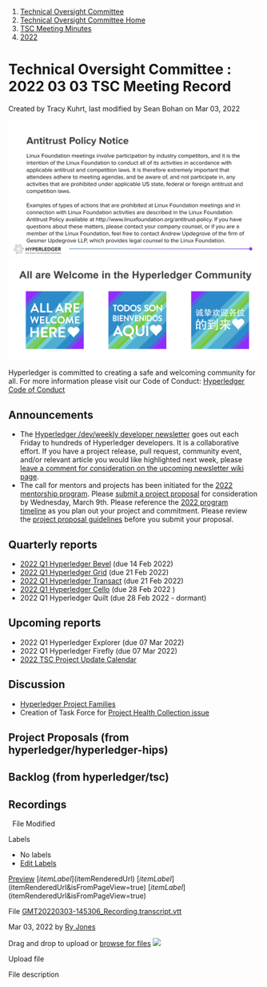 1. [Technical Oversight Committee](index.html)
2. [Technical Oversight Committee Home](Technical-Oversight-Committee-Home_21430274.html)
3. [TSC Meeting Minutes](TSC-Meeting-Minutes_21448544.html)
4. [2022](2022_21443639.html)

# Technical Oversight Committee : 2022 03 03 TSC Meeting Record

Created by Tracy Kuhrt, last modified by Sean Bohan on Mar 03, 2022

![](attachments/21431877/21448548.png?height=250) ![](attachments/21431877/21448549.png?height=250)

Hyperledger is committed to creating a safe and welcoming community for all. For more information please visit our Code of Conduct: [Hyperledger Code of Conduct](https://lf-hyperledger.atlassian.net/wiki/spaces/HYP/pages/19595281/Hyperledger+Code+of+Conduct)

## Announcements

- The [Hyperledger /dev/weekly developer newsletter](https://lf-hyperledger.atlassian.net/wiki/pages/viewpage.action?pageId=17170445) goes out each Friday to hundreds of Hyperledger developers. It is a collaborative effort. If you have a project release, pull request, community event, and/or relevant article you would like highlighted next week, please [leave a comment for consideration on the upcoming newsletter wiki page](https://lf-hyperledger.atlassian.net/wiki/display/DR/2021).
- The call for mentors and projects has been initiated for the [2022 mentorship program](https://lf-hyperledger.atlassian.net/wiki/display/INTERN/Hyperledger+Mentorship+Program). Please [submit a project proposal](https://lf-hyperledger.atlassian.net/wiki/display/INTERN/Mentorship+Projects) for consideration by Wednesday, March 9th. Please reference the [2022 program timeline](https://lf-hyperledger.atlassian.net/wiki/display/INTERN/#HyperledgerMentorshipProgram-2022ProgramTimeline*) as you plan out your project and commitment. Please review the [project proposal guidelines](https://lf-hyperledger.atlassian.net/wiki/display/INTERN/Project+Proposal) before you submit your proposal.

## Quarterly reports

- [2022 Q1 Hyperledger Bevel](https://lf-hyperledger.atlassian.net/wiki/display/TSC/2022+Q1+Hyperledger+Bevel) (due 14 Feb 2022)
- [2022 Q1 Hyperledger Grid](2022-Q1-Hyperledger-Grid_21444036.html) (due 21 Feb 2022)
- [2022 Q1 Hyperledger Transact](2022-Q1-Hyperledger-Transact_21444012.html) (due 21 Feb 2022)
- [2022 Q1 Hyperledger Cello](2022-Q1-Hyperledger-Cello_21444058.html) (due 28 Feb 2022 )
- 2022 Q1 Hyperledger Quilt (due 28 Feb 2022 - dormant)

## Upcoming reports

- 2022 Q1 Hyperledger Explorer (due 07 Mar 2022)
- 2022 Q1 Hyperledger Firefly (due 07 Mar 2022)
- [2022 TSC Project Update Calendar](https://lf-hyperledger.atlassian.net/wiki/display/TSC/2022+TSC+Project+Update+Calendar)

## Discussion

- [Hyperledger Project Families](https://docs.google.com/document/d/156rlm9gYml-J6Mr0TUZvZGcfMm_hElSaQ89dyBQ9DKE/edit)
- Creation of Task Force for [Project Health Collection issue](https://github.com/hyperledger/tsc/issues/24)

## Project Proposals (from hyperledger/hyperledger-hips)

## Backlog (from hyperledger/tsc)

## Recordings

  File Modified

Labels

- No labels
- [Edit Labels](# "Edit Labels")

[Preview]() [$itemLabel]($itemRenderedUrl) [$itemLabel]($itemRenderedUrl&isFromPageView=true) [$itemLabel]($itemRenderedUrl&isFromPageView=true)

File [GMT20220303-145306\_Recording.transcript.vtt](attachments/21444083/21455722.vtt "Download")

Mar 03, 2022 by [Ry Jones](/wiki/people/557058:078cecfc-fb17-4d9a-8759-b5b74efa6850)

Drag and drop to upload or [browse for files]() ![](images/icons/wait.gif)

Upload file

File description

